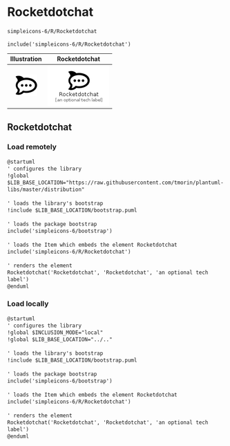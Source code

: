 # Rocketdotchat


```text
simpleicons-6/R/Rocketdotchat
```

```text
include('simpleicons-6/R/Rocketdotchat')
```



| Illustration | Rocketdotchat |
| :---: | :---: |
| ![illustration for Illustration](../../simpleicons-6/R/Rocketdotchat.png) | ![illustration for Rocketdotchat](../../simpleicons-6/R/Rocketdotchat.Local.png) |




## Rocketdotchat

### Load remotely
```plantuml
@startuml
' configures the library
!global $LIB_BASE_LOCATION="https://raw.githubusercontent.com/tmorin/plantuml-libs/master/distribution"

' loads the library's bootstrap
!include $LIB_BASE_LOCATION/bootstrap.puml

' loads the package bootstrap
include('simpleicons-6/bootstrap')

' loads the Item which embeds the element Rocketdotchat
include('simpleicons-6/R/Rocketdotchat')

' renders the element
Rocketdotchat('Rocketdotchat', 'Rocketdotchat', 'an optional tech label')
@enduml
```

### Load locally
```plantuml
@startuml
' configures the library
!global $INCLUSION_MODE="local"
!global $LIB_BASE_LOCATION="../.."

' loads the library's bootstrap
!include $LIB_BASE_LOCATION/bootstrap.puml

' loads the package bootstrap
include('simpleicons-6/bootstrap')

' loads the Item which embeds the element Rocketdotchat
include('simpleicons-6/R/Rocketdotchat')

' renders the element
Rocketdotchat('Rocketdotchat', 'Rocketdotchat', 'an optional tech label')
@enduml
```

